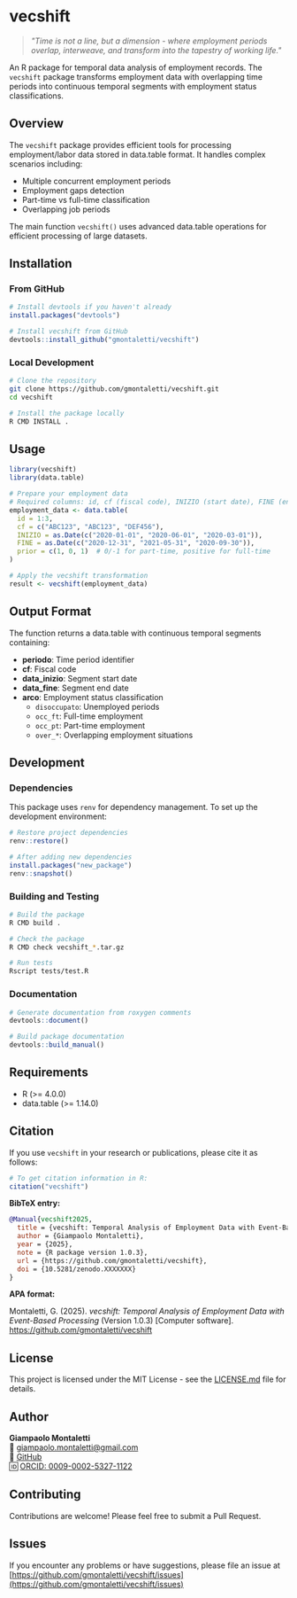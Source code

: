 # vecshift

> *"Time is not a line, but a dimension - where employment periods overlap, interweave, and transform into the tapestry of working life."*

An R package for temporal data analysis of employment records. The `vecshift` package transforms employment data with overlapping time periods into continuous temporal segments with employment status classifications.

## Overview

The `vecshift` package provides efficient tools for processing employment/labor data stored in data.table format. It handles complex scenarios including:

- Multiple concurrent employment periods
- Employment gaps detection
- Part-time vs full-time classification
- Overlapping job periods

The main function `vecshift()` uses advanced data.table operations for efficient processing of large datasets.

## Installation

### From GitHub

```r
# Install devtools if you haven't already
install.packages("devtools")

# Install vecshift from GitHub
devtools::install_github("gmontaletti/vecshift")
```

### Local Development

```bash
# Clone the repository
git clone https://github.com/gmontaletti/vecshift.git
cd vecshift

# Install the package locally
R CMD INSTALL .
```

## Usage

```r
library(vecshift)
library(data.table)

# Prepare your employment data
# Required columns: id, cf (fiscal code), INIZIO (start date), FINE (end date), prior (employment type)
employment_data <- data.table(
  id = 1:3,
  cf = c("ABC123", "ABC123", "DEF456"),
  INIZIO = as.Date(c("2020-01-01", "2020-06-01", "2020-03-01")),
  FINE = as.Date(c("2020-12-31", "2021-05-31", "2020-09-30")),
  prior = c(1, 0, 1)  # 0/-1 for part-time, positive for full-time
)

# Apply the vecshift transformation
result <- vecshift(employment_data)
```

## Output Format

The function returns a data.table with continuous temporal segments containing:

- **periodo**: Time period identifier
- **cf**: Fiscal code
- **data_inizio**: Segment start date
- **data_fine**: Segment end date
- **arco**: Employment status classification
  - `disoccupato`: Unemployed periods
  - `occ_ft`: Full-time employment
  - `occ_pt`: Part-time employment
  - `over_*`: Overlapping employment situations

## Development

### Dependencies

This package uses `renv` for dependency management. To set up the development environment:

```r
# Restore project dependencies
renv::restore()

# After adding new dependencies
install.packages("new_package")
renv::snapshot()
```

### Building and Testing

```bash
# Build the package
R CMD build .

# Check the package
R CMD check vecshift_*.tar.gz

# Run tests
Rscript tests/test.R
```

### Documentation

```r
# Generate documentation from roxygen comments
devtools::document()

# Build package documentation
devtools::build_manual()
```

## Requirements

- R (>= 4.0.0)
- data.table (>= 1.14.0)

## Citation

If you use `vecshift` in your research or publications, please cite it as follows:

```r
# To get citation information in R:
citation("vecshift")
```

**BibTeX entry:**

```bibtex
@Manual{vecshift2025,
  title = {vecshift: Temporal Analysis of Employment Data with Event-Based Processing},
  author = {Giampaolo Montaletti},
  year = {2025},
  note = {R package version 1.0.3},
  url = {https://github.com/gmontaletti/vecshift},
  doi = {10.5281/zenodo.XXXXXXX}
}
```

**APA format:**

Montaletti, G. (2025). *vecshift: Temporal Analysis of Employment Data with Event-Based Processing* (Version 1.0.3) [Computer software]. https://github.com/gmontaletti/vecshift

## License

This project is licensed under the MIT License - see the [LICENSE.md](LICENSE.md) file for details.

## Author

**Giampaolo Montaletti**  
📧 giampaolo.montaletti@gmail.com  
🔗 [GitHub](https://github.com/gmontaletti)  
🆔 [ORCID: 0009-0002-5327-1122](https://orcid.org/0009-0002-5327-1122)

## Contributing

Contributions are welcome! Please feel free to submit a Pull Request.

## Issues

If you encounter any problems or have suggestions, please file an issue at [https://github.com/gmontaletti/vecshift/issues](https://github.com/gmontaletti/vecshift/issues)